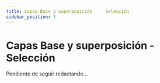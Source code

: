 ```yaml
---
title: Capas Base y superposición	- Selección
sidebar_position: 5
---
```

# Capas Base y superposición - Selección

Pendiente de seguir redactando...